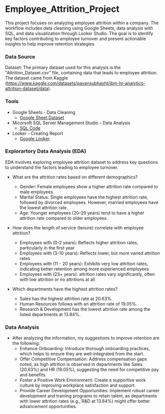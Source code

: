 # Employee_Attrition_Project
This project focuses on analyzing employee attrition within a company. The workflow includes data cleaning using Google Sheets, data analysis with SQL, and data visualization through Looker Studio. The goal is to identify key factors contributing to employee turnover and present actionable insights to help improve retention strategies.

### Data Source

Dataset: The primary dataset used for this analysis is the "Attrition_Dataset.csv" file, containing data that leads to employee attrition. 
The dataset came from Kaggle (https://www.kaggle.com/datasets/pavansubhasht/ibm-hr-analytics-attrition-dataset/data).

### Tools

- Google Sheets - Data Cleaning
  - [Google Sheet Dataset](https://docs.google.com/spreadsheets/d/1PWb42eC21N4yXv2W8ZncqOxdTLSdWjT5d6mCqJYb_gQ/edit?usp=sharing)
- Micorsoft SQL Server Management Studio - Data Analysis
  - [SQL Code](https://github.com/rwr027/Richard_Rose_Portfolio/blob/332870f31217c54b177e4b42e7f220219beecb4d/Attrition_Dataset%20SQL%20Code.sql)
- Looker - Creating Report
  - [Google Looker](https://lookerstudio.google.com/s/s6BT2cDWhE0)
    
### Explorartory Data Analysis (EDA)

EDA involves exploring employee attrition dataset to address key questions to understand the factors leading to employee turnover.

- What are the attrition rates based on different demographics?
  - Gender: Female employees show a higher attrition rate compared to male employees.
  - Marital Status: Single employees have the highest attrition rate, followed by divorced employees. However, married employees have the lowest attrition rate.
  - Age: Younger employees (20-29 years) tend to have a higher attrition rate compared to older employees.

- How does the length of service (tenure) correlate with employee attrition? 
  - Employees with (0-2 years): Reflects higher attrition rates, particularly in the first year
  - Employees with (3-10 years): Reflects lower, but more varied attrition rates
  - Employees with (11 - 20 years): Exhibits very low attrition rates, indicating better retention among more experienced employees
  - Employees with (23+ years): attrition rates vary significantly, often with low attrition or no attritions at all
  
- Which departments have the highest attrition rates?
  - Sales has the highest attrition rate at 20.63%.
  - Human Resources follows with an attrition rate of 19.05%.
  - Research & Development has the lowest attrition rate among the listed departments at 13.84%.

### Data Analysis

- After analyzing the information, my suggestions to improve retention are the following:
  - Enhance Onboarding: Introduce thorough onboarding practices, which helps to ensure they are well-integrated from the start.
  - Offer Competitive Compensation: Address compensation gaps noted, as high attrition is observed in departments like Sales (20.63%) and HR (19.05%), suggesting the need for competitive pay and benefits.
  - Foster a Positive Work Environment: Create a supportive work culture by improving workplace satisfaction and support.
  - Provide Career Development Opportunities: Implement robust career development and training programs to retain talent, as departments with lower attrition rates (e.g., R&D at 13.84%) might offer better advancement opportunities.

